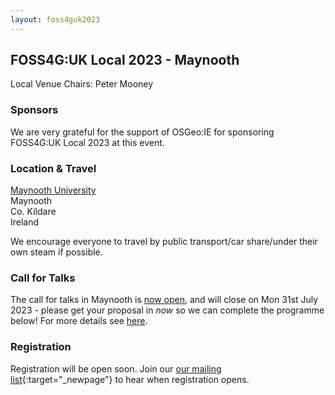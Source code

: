 ```yaml
---
layout: foss4guk2023
---
```


## FOSS4G:UK Local 2023 - Maynooth

Local Venue Chairs: Peter Mooney



### Sponsors

We are very grateful for the support of OSGeo:IE for sponsoring FOSS4G:UK Local 2023 at this event. 


### Location & Travel

[Maynooth University](https://www.openstreetmap.org/way/337384277#map=17/53.38322/-6.60393)<br>
Maynooth<br>
Co. Kildare<br>
Ireland<br>

We encourage everyone to travel by public transport/car share/under their own steam if possible.


### Call for Talks

The call for talks in Maynooth is [now open](https://forms.gle/hvfkQvwxWjxwMXMN6), and will close on Mon 31st July 2023 - please get your proposal in *now* so we can complete the programme below! For more details see [here](https://uk.osgeo.org/foss4guklocal2023/index.html#call-for-talks).


### Registration

Registration will be open soon. Join our [our mailing list](https://lists.osgeo.org/mailman/listinfo/uk){:target="_newpage"} to hear when registration opens. 
